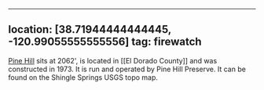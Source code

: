 
---
location: [38.71944444444445, -120.99055555555556]
tag: firewatch
---

[Pine Hill](http://www.peakbagging.com/CALookoutPhotos/PineHill.html) sits at 2062', is located in [[El Dorado County]] and was constructed in 1973. It is run and operated by Pine Hill Preserve. It can be found on the Shingle Springs USGS topo map.
